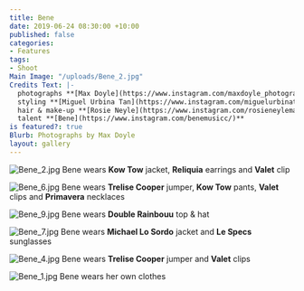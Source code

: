 ```yaml
---
title: Bene
date: 2019-06-24 08:30:00 +10:00
published: false
categories:
- Features
tags:
- Shoot
Main Image: "/uploads/Bene_2.jpg"
Credits Text: |-
  photographs **[Max Doyle](https://www.instagram.com/maxdoyle_photographer/)** at **[Lizard Management](https://www.instagram.com/lizardmanagement/)**
  styling **[Miguel Urbina Tan](https://www.instagram.com/miguelurbinatan/)**
  hair & make-up **[Rosie Neyle](https://www.instagram.com/rosieneylemakeup/)**
  talent **[Bene](https://www.instagram.com/benemusicc/)**
is featured?: true
Blurb: Photographs by Max Doyle
layout: gallery
---
```


![Bene_2.jpg](/uploads/Bene_2.jpg)
Bene wears **Kow Tow** jacket, **Reliquia** earrings and **Valet** clip

![Bene_6.jpg](/uploads/Bene_6.jpg)
Bene wears **Trelise Cooper** jumper, **Kow Tow** pants, **Valet** clips and **Primavera** necklaces

![Bene_9.jpg](/uploads/Bene_9.jpg)
Bene wears **Double Rainbouu** top & hat

![Bene_7.jpg](/uploads/Bene_7.jpg)
Bene wears **Michael Lo Sordo** jacket and **Le Specs** sunglasses

![Bene_4.jpg](/uploads/Bene_4.jpg)
Bene wears **Trelise Cooper** jumper and **Valet** clips

![Bene_1.jpg](/uploads/Bene_1.jpg)
Bene wears her own clothes